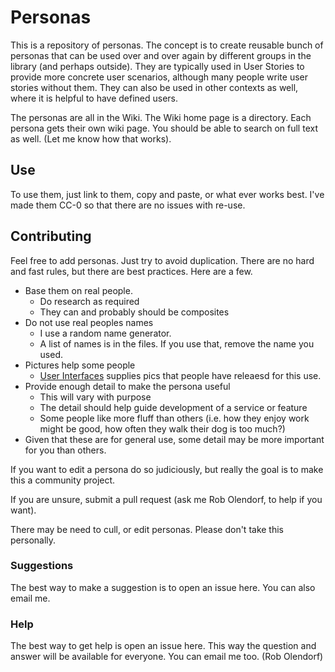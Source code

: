 # Personas

This is a repository of personas. The concept is to create reusable bunch of personas that can be used over and over again by different groups in the library (and perhaps outside). They are typically used in User Stories to provide more concrete user scenarios, although many people write user stories without them. They can also be used in other contexts as well, where it is helpful to have defined users.

The personas are all in the Wiki. The Wiki home page is a directory. Each persona gets their own wiki page. You should be able to search on full text as well. (Let me know how that works).

## Use

To use them, just link to them, copy and paste, or what ever works best. I've made them CC-0 so that there are no issues with re-use. 

## Contributing

Feel free to add personas. Just try to avoid duplication. There are no hard and fast rules, but there are best practices. Here are a few.

  * Base them on real people.
    * Do research as required
    * They can and probably should be composites
  * Do not use real peoples names
    * I use a random name generator. 
    * A list of names is in the files. If you use that, remove the name you used.
  * Pictures help some people 
    * [User Interfaces](http://uifaces.com/) supplies pics that people have releaesd for this use.
  * Provide enough detail to make the persona useful
    * This will vary with purpose
    * The detail should help guide development of a service or feature
    * Some people like more fluff than others (i.e. how they enjoy work might be good, how often they walk their dog is too much?)
  * Given that these are for general use, some detail may be more important for you than others.
  
If you want to edit a persona do so judiciously, but really the goal is to make this a community project.

If you are unsure, submit a pull request (ask me Rob Olendorf, to help if you want).

There may be need to cull, or edit personas. Please don't take this personally.


### Suggestions

The best way to make a suggestion is to open an issue here. You can also email me.

### Help

The best way to get help is open an issue here. This way the question and answer will be available for everyone. You can email me too. (Rob Olendorf)


